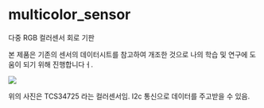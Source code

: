 # multicolor_sensor
다중 RGB 컬러센서 회로 기판

본 제품은 기존의 센서의 데이터시트를 참고하여 개조한 것으로 나의 학습 및 연구에 도움이 되기 위해 진행합니다ㅓ.

<img src = "https://www.navimro.com/img/pi/full/K27732987.jpg"/>

위의 사진은 TCS34725 라는 컬러센서임. I2c 통신으로 데이터를 주고받을 수 있음.
